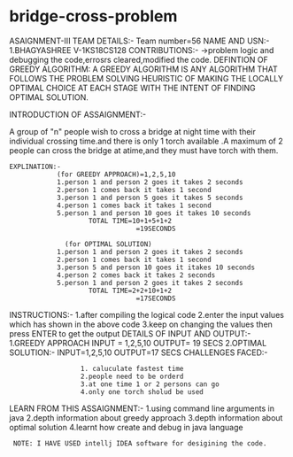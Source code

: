 # bridge-cross-problem
ASAIGNMENT-III
TEAM DETAILS:-
            Team number=56
NAME AND USN:-
            1.BHAGYASHREE V-1KS18CS128
CONTRIBUTIONS:-
        ->problem logic and debugging the code,errosrs cleared,modified the code.
   DEFINTION OF GREEDY ALGORITHM:
                  A GREEDY ALGORITHM IS ANY ALGORITHM THAT FOLLOWS THE PROBLEM SOLVING HEURISTIC OF MAKING THE LOCALLY OPTIMAL CHOICE AT EACH STAGE WITH THE INTENT OF FINDING OPTIMAL SOLUTION.
 
 
 INTRODUCTION OF ASSAIGNMENT:-
 
 A group of "n" people wish to cross a bridge at night time with their individual crossing time.and there is only 1 torch available .A maximum of 2 people can cross the bridge at atime,and they must have torch with them.
       
    EXPLINATION:-
                (for GREEDY APPROACH)=1,2,5,10
                1.person 1 and person 2 goes it takes 2 seconds
                2.person 1 comes back it takes 1 second
                3.person 1 and person 5 goes it takes 5 seconds
                4.person 1 comes back it takes 1 second
                5.person 1 and person 10 goes it takes 10 seconds
                        TOTAL TIME=10+1+5+1+2
                                    =19SECONDS
                                    
                  (for OPTIMAL SOLUTION)
                1.person 1 and person 2 goes it takes 2 seconds
                2.person 1 comes back it takes 1 second
                3.person 5 and person 10 goes it itakes 10 seconds
                4.person 2 comes back it takes 2 seconds
                5.person 1 and person 2 goes it takes 2 seconds
                        TOTAL TIME=2+2+10+1+2
                                    =17SECONDS
                                    
            
            
 INSTRUCTIONS:-
            1.after compiling the logical code
            2.enter the input values which has shown in the above code
            3.keep on changing the values then press ENTER to get the output
 DETAILS OF INPUT AND OUTPUT:-
            1.GREEDY APPROACH
                  INPUT = 1,2,5,10
                  OUTPUT= 19 SECS
            2.OPTIMAL SOLUTION:-
                  INPUT=1,2,5,10
                  OUTPUT=17 SECS
  CHALLENGES FACED:-
  
                      1. caluculate fastest time
                      2.people need to be orderd
                      3.at one time 1 or 2 persons can go
                      4.only one torch sholud be used
   LEARN FROM THIS ASSAIGNMENT:-
                  1.using command line arguments in java
                  2.depth information about greedy approach
                  3.depth information about optimal solution
                  4.learnt how create and debug in java language
                  
     NOTE: I HAVE USED intellj IDEA software for desigining the code.
     
